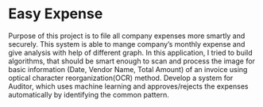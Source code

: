 # Easy Expense
Purpose of this project is to file all company expenses more smartly and securely.
This system is able to mange company’s monthly expense and give analysis with help of different graph. 
In this application, I tried to build algorithms, that should be smart enough to scan and process the image for basic information (Date, Vendor Name, Total Amount) of an invoice using optical character reorganization(OCR) method. Develop a system for Auditor, which uses machine learning and approves/rejects the expenses automatically by identifying the common pattern.
